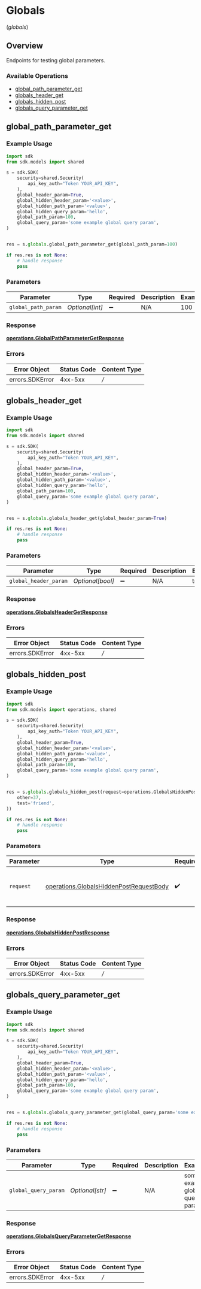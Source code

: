 # Globals
(*globals*)

## Overview

Endpoints for testing global parameters.

### Available Operations

* [global_path_parameter_get](#global_path_parameter_get)
* [globals_header_get](#globals_header_get)
* [globals_hidden_post](#globals_hidden_post)
* [globals_query_parameter_get](#globals_query_parameter_get)

## global_path_parameter_get

### Example Usage

```python
import sdk
from sdk.models import shared

s = sdk.SDK(
    security=shared.Security(
        api_key_auth="Token YOUR_API_KEY",
    ),
    global_header_param=True,
    global_hidden_header_param='<value>',
    global_hidden_path_param='<value>',
    global_hidden_query_param='hello',
    global_path_param=100,
    global_query_param='some example global query param',
)


res = s.globals.global_path_parameter_get(global_path_param=100)

if res.res is not None:
    # handle response
    pass

```

### Parameters

| Parameter           | Type                | Required            | Description         | Example             |
| ------------------- | ------------------- | ------------------- | ------------------- | ------------------- |
| `global_path_param` | *Optional[int]*     | :heavy_minus_sign:  | N/A                 | 100                 |


### Response

**[operations.GlobalPathParameterGetResponse](../../models/operations/globalpathparametergetresponse.md)**
### Errors

| Error Object    | Status Code     | Content Type    |
| --------------- | --------------- | --------------- |
| errors.SDKError | 4xx-5xx         | */*             |

## globals_header_get

### Example Usage

```python
import sdk
from sdk.models import shared

s = sdk.SDK(
    security=shared.Security(
        api_key_auth="Token YOUR_API_KEY",
    ),
    global_header_param=True,
    global_hidden_header_param='<value>',
    global_hidden_path_param='<value>',
    global_hidden_query_param='hello',
    global_path_param=100,
    global_query_param='some example global query param',
)


res = s.globals.globals_header_get(global_header_param=True)

if res.res is not None:
    # handle response
    pass

```

### Parameters

| Parameter             | Type                  | Required              | Description           | Example               |
| --------------------- | --------------------- | --------------------- | --------------------- | --------------------- |
| `global_header_param` | *Optional[bool]*      | :heavy_minus_sign:    | N/A                   | true                  |


### Response

**[operations.GlobalsHeaderGetResponse](../../models/operations/globalsheadergetresponse.md)**
### Errors

| Error Object    | Status Code     | Content Type    |
| --------------- | --------------- | --------------- |
| errors.SDKError | 4xx-5xx         | */*             |

## globals_hidden_post

### Example Usage

```python
import sdk
from sdk.models import operations, shared

s = sdk.SDK(
    security=shared.Security(
        api_key_auth="Token YOUR_API_KEY",
    ),
    global_header_param=True,
    global_hidden_header_param='<value>',
    global_hidden_path_param='<value>',
    global_hidden_query_param='hello',
    global_path_param=100,
    global_query_param='some example global query param',
)


res = s.globals.globals_hidden_post(request=operations.GlobalsHiddenPostRequestBody(
    other=37,
    test='friend',
))

if res.res is not None:
    # handle response
    pass

```

### Parameters

| Parameter                                                                                          | Type                                                                                               | Required                                                                                           | Description                                                                                        |
| -------------------------------------------------------------------------------------------------- | -------------------------------------------------------------------------------------------------- | -------------------------------------------------------------------------------------------------- | -------------------------------------------------------------------------------------------------- |
| `request`                                                                                          | [operations.GlobalsHiddenPostRequestBody](../../models/operations/globalshiddenpostrequestbody.md) | :heavy_check_mark:                                                                                 | The request object to use for the request.                                                         |


### Response

**[operations.GlobalsHiddenPostResponse](../../models/operations/globalshiddenpostresponse.md)**
### Errors

| Error Object    | Status Code     | Content Type    |
| --------------- | --------------- | --------------- |
| errors.SDKError | 4xx-5xx         | */*             |

## globals_query_parameter_get

### Example Usage

```python
import sdk
from sdk.models import shared

s = sdk.SDK(
    security=shared.Security(
        api_key_auth="Token YOUR_API_KEY",
    ),
    global_header_param=True,
    global_hidden_header_param='<value>',
    global_hidden_path_param='<value>',
    global_hidden_query_param='hello',
    global_path_param=100,
    global_query_param='some example global query param',
)


res = s.globals.globals_query_parameter_get(global_query_param='some example global query param')

if res.res is not None:
    # handle response
    pass

```

### Parameters

| Parameter                       | Type                            | Required                        | Description                     | Example                         |
| ------------------------------- | ------------------------------- | ------------------------------- | ------------------------------- | ------------------------------- |
| `global_query_param`            | *Optional[str]*                 | :heavy_minus_sign:              | N/A                             | some example global query param |


### Response

**[operations.GlobalsQueryParameterGetResponse](../../models/operations/globalsqueryparametergetresponse.md)**
### Errors

| Error Object    | Status Code     | Content Type    |
| --------------- | --------------- | --------------- |
| errors.SDKError | 4xx-5xx         | */*             |
